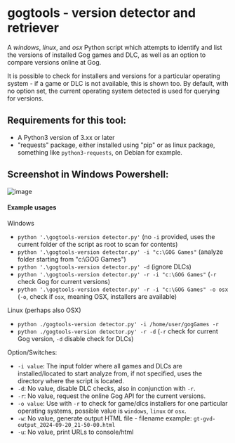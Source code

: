 # gogtools - version detector and retriever
A *windows*, *linux*, and *osx* Python script which attempts to identify and list the versions of installed Gog games and DLC, as well as an option to compare versions online at Gog.

It is possible to check for installers and versions for a particular operating system - if a game or DLC is not available, this is shown too.
By default, with no option set, the current operating system detected is used for querying for versions.

## Requirements for this tool:
- A Python3 version of 3.xx or later
- "requests" package, either installed using "pip" or as linux package, something like `python3-requests`, on Debian for example.

## Screenshot in Windows Powershell:
![image](https://github.com/jrie/gogtools/assets/5701785/0a18b287-5b09-464c-a3eb-01e3f96c3ac2)

#### Example usages

Windows
- `python '.\gogtools-version detector.py'` (no `-i` provided, uses the current folder of the script as root to scan for contents)
- `python '.\gogtools-version detector.py' -i "c:\GOG Games"` (analyze folder starting from "c:\GOG Games")
- `python '.\gogtools-version detector.py' -d` (ignore DLCs)
- `python '.\gogtools-version detector.py' -r -i "c:\GOG Games"` (`-r` check Gog for current versions)
- `python '.\gogtools-version detector.py' -r -i "c:\GOG Games" -o osx` (`-o`, check if `osx`, meaning OSX, installers are available)

Linux (perhaps also OSX)
- `python ./gogtools-version detector.py' -i /home/user/gogGames -r`
- `python ./gogtools-version detector.py' -r -d` (`-r` check for current Gog version, `-d` disable check for DLCs)


Option/Switches:
- `-i value`: The input folder where all games and DLCs are installed/located to start analyze from, if not specified, uses the directory where the script is located.
- `-d`: No value, disable DLC checks, also in conjunction with `-r`.
- `-r`: No value, request the online Gog API for the current versions.
- `-o value`: Use with `-r` to check for game/dlcs installers for one particular operating systems, possible value is `windows`, `linux` or `osx`.
- `-w`: No value, generate output HTML file - filename example: `gt-gvd-output_2024-09-20_21-50-00.html`
- `-u`: No value, print URLs to console/html

